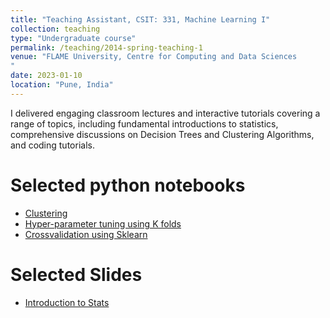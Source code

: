 ```yaml
---
title: "Teaching Assistant, CSIT: 331, Machine Learning I"
collection: teaching
type: "Undergraduate course"
permalink: /teaching/2014-spring-teaching-1
venue: "FLAME University, Centre for Computing and Data Sciences
"
date: 2023-01-10
location: "Pune, India"
---
```


I delivered engaging classroom lectures and interactive tutorials covering a range of topics, including fundamental introductions to statistics, comprehensive discussions on Decision Trees and Clustering Algorithms, and coding tutorials. 

Selected python notebooks
======

* [Clustering](https://colab.research.google.com/drive/1D1lMDXLzmqnYB_tV0s-5AfJrP4Vukn-w?usp=sharing)
* [Hyper-parameter tuning using K folds](https://colab.research.google.com/drive/10PzoUDTlR8AlC9ojkYWxoJNT-R9oRR8y?usp=sharing)
* [Crossvalidation using Sklearn](https://colab.research.google.com/drive/1URMmB-0LOAe-yCddTrRmOVAojfLr6g91?usp=sharing)

Selected Slides
======

* [Introduction to Stats](https://docs.google.com/presentation/d/1-LtoUSzoxx6lGNCpTPhrOnkIXYCAVul1aNp6XQYFXP0/edit?usp=sharing)

